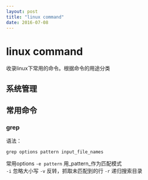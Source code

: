 ```yaml
---
layout: post
title: "linux command"
date: 2016-07-08
---
```


# linux command
收录linux下常用的命令。根据命令的用途分类
## 系统管理

## 常用命令
### grep
语法：
```Shell
grep options pattern input_file_names
```
常用options
    `-e pattern` 用_pattern_作为匹配模式    
    `-i` 忽略大小写
    `-v` 反转，抓取未匹配到的行
    `-r` 递归搜索目录
